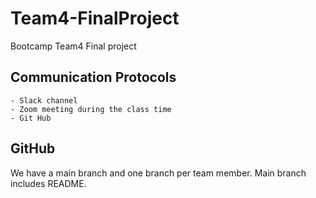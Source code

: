 # Team4-FinalProject
Bootcamp Team4 Final project

## Communication Protocols
    - Slack channel
    - Zoom meeting during the class time
    - Git Hub
    
## GitHub
   We have a main branch and one branch per team member. Main branch includes README. 

